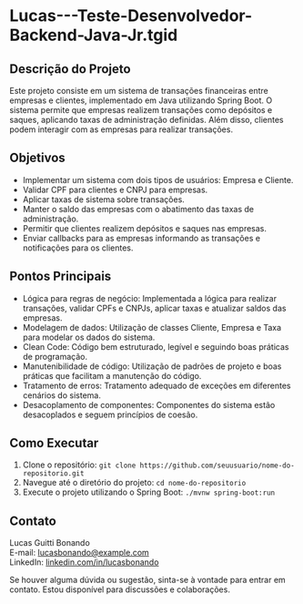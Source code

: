 # Lucas---Teste-Desenvolvedor-Backend-Java-Jr.tgid

## Descrição do Projeto

Este projeto consiste em um sistema de transações financeiras entre empresas e clientes, implementado em Java utilizando Spring Boot. O sistema permite que empresas realizem transações como depósitos e saques, aplicando taxas de administração definidas. Além disso, clientes podem interagir com as empresas para realizar transações.

## Objetivos

- Implementar um sistema com dois tipos de usuários: Empresa e Cliente.
- Validar CPF para clientes e CNPJ para empresas.
- Aplicar taxas de sistema sobre transações.
- Manter o saldo das empresas com o abatimento das taxas de administração.
- Permitir que clientes realizem depósitos e saques nas empresas.
- Enviar callbacks para as empresas informando as transações e notificações para os clientes.

## Pontos Principais

- Lógica para regras de negócio: Implementada a lógica para realizar transações, validar CPFs e CNPJs, aplicar taxas e atualizar saldos das empresas.
- Modelagem de dados: Utilização de classes Cliente, Empresa e Taxa para modelar os dados do sistema.
- Clean Code: Código bem estruturado, legível e seguindo boas práticas de programação.
- Manutenibilidade de código: Utilização de padrões de projeto e boas práticas que facilitam a manutenção do código.
- Tratamento de erros: Tratamento adequado de exceções em diferentes cenários do sistema.
- Desacoplamento de componentes: Componentes do sistema estão desacoplados e seguem princípios de coesão.

## Como Executar

1. Clone o repositório: `git clone https://github.com/seuusuario/nome-do-repositorio.git`
2. Navegue até o diretório do projeto: `cd nome-do-repositorio`
3. Execute o projeto utilizando o Spring Boot: `./mvnw spring-boot:run`

## Contato

Lucas Guitti Bonando  
E-mail: lucasbonando@example.com  
LinkedIn: [linkedin.com/in/lucasbonando](https://www.linkedin.com/in/lucasbonando)

Se houver alguma dúvida ou sugestão, sinta-se à vontade para entrar em contato. Estou disponível para discussões e colaborações.

